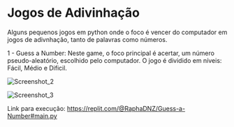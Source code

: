 # Jogos de Adivinhação

Alguns pequenos jogos em python onde o foco é vencer do computador em jogos de adivnhação, tanto de palavras como números.

1 - Guess a Number:
  Neste game, o foco principal é acertar, um número pseudo-aleatório, escolhido pelo computador. O jogo é dividido em níveis: Fácil, Médio e Dificil.
  
 ![Screenshot_2](https://user-images.githubusercontent.com/40076504/169676988-46193432-919e-4c79-8d82-6a95ff6e2ae4.png)
 
 
![Screenshot_3](https://user-images.githubusercontent.com/40076504/169677252-b3164b61-b62f-41de-9a53-b9e56c311696.png)

Link para execução: https://replit.com/@RaphaDNZ/Guess-a-Number#main.py
